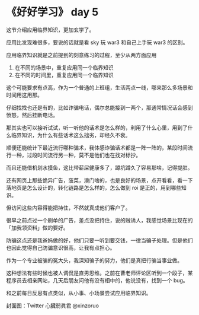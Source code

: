 # 《好好学习》 day 5

这节介绍应用临界知识，更加玄学了。

应用比发现难很多，要说的话就是看 sky 玩 war3 和自己上手玩 war3 的区别。

应用临界知识就是之前提到的刻意练习的过程，至少从两方面应用

1. 在不同的场景中，重复应用同一个临界知识
2. 在不同的时间里，重复应用同一个临界知识

这个可能要求有点高，作为一个普通的上班组，生活两点一线，哪来那么多场景和时间用这用那。

仔细找找也还是有的，比如诈骗电话，偶尔总能接到一两个，那通常情况话会感到愤怒，然后挂断电话。

那其实也可以接听试试，听一听他的话术是怎么样的，利用了什么心里，用到了什么临界知识，为什么有些话术这么拙劣，却经久不衰。

顺便还能统计下最近流行哪种骗术，我体感诈骗话术都是一阵一阵的，某段时间流行一种，过段时间流行另一种，莫不是他们也在找对标抄。

而且还能借机划水摸鱼，这比带薪屎健康多了，蹲坑蹲久了容易那啥，记得提肛。

<!-- 思考下为什么是这样的话术

之前听一个老哥回答为什么有些骗术那么假还有人上当。

利用了什么临界知识，推断一下他的信息怎么来的，在思考下有没有办法骗骗子五块钱。 -->

还有网页上那些诡异广告，菠菜，澳门啥的，也是良好的场景，点开看看，看一下落地页是怎么设计的，转化链路是怎么样的，怎么做到 roi 是正的，用到哪些知识。

但访问这些内容得能把持住，不然就真成他们客户了。

很早之前点过一个刷单的广告，差点没把持住，说的贼诱人，我感觉场景比现在的「加我领资料」做的要好。

防骗这点还是我爸妈做的好，他们只要一听到要交钱，一律当骗子处理。但是他们也因此觉得自己防骗意识很高，让我有点担心。

作为一个专业被骗的冤大头，我深知骗子的努力，他们是真把行骗当事业做。


<!-- 一般的做法是装个 adb 或者无视，

骗子骗一两百不是目的，就像菠菜赚一两百也不是目的，这只是开始，

上面这段不是我的亲身经历，我有一个朋友说的。 -->

这种想法有些时候也被人调侃是直男思维。之前在曹老师评论区听到一个段子，某程序员去相亲网站，几天后朋友问他有没有相中的，他说没有，找到一个 bug。

和之前每日反思有点类似，从小事、小场景尝试应用临界知识。



封面图：Twitter 心臓弱眞君 @xinzoruo